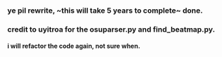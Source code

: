 ### ye pil rewrite, ~this will take 5 years to complete~ done.

### credit to uyitroa for the osuparser.py and find_beatmap.py.

#### i will refactor the code again, not sure when.
